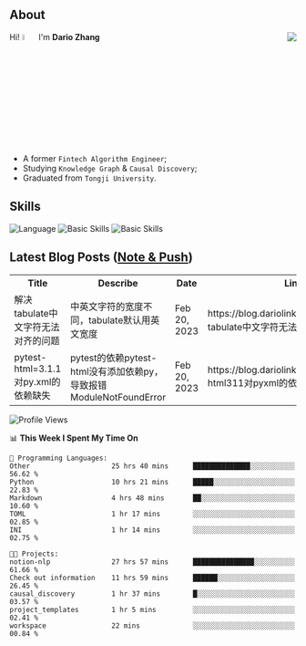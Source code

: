 ## About

<img align="right" src="https://github-readme-stats.vercel.app/api?username=dario-github&show_icons=true&bg_color=00000000&hide_title=true&hide_border=true&include_all_commits=true&count_private=true&theme=transparent" />

Hi! <img src="https://media.giphy.com/media/hvRJCLFzcasrR4ia7z/giphy.gif" width="5%"> I'm **Dario Zhang**

- A former `Fintech Algorithm Engineer`;
- Studying `Knowledge Graph` & `Causal Discovery`;
- Graduated from `Tongji University`.

## Skills

![Language](https://skillicons.dev/icons?i=py,matlab,pytorch,latex,regex,mysql,sqlite)
![Basic Skills](https://skillicons.dev/icons?i=bash,git,linux,md)
![Basic Skills](https://skillicons.dev/icons?i=vim,vscode,jupyterlab)

## Latest Blog Posts ([Note & Push](https://blog.dariolink.vercel.app/))

<table>
  <tr><th>Title</th><th>Describe</th><th>Date</th><th>Link</th></tr>
  <!-- BLOG-POST-LIST:START --><tr><td>解决tabulate中文字符无法对齐的问题</td><td>中英文字符的宽度不同，tabulate默认用英文宽度</td><td>Feb 20, 2023</td><td>https://blog.dariolink.vercel.app/解决tabulate中文字符无法对齐的问题</td></tr><tr><td>pytest-html=3.1.1对py.xml的依赖缺失</td><td>pytest的依赖pytest-html没有添加依赖py，导致报错ModuleNotFoundError</td><td>Feb 20, 2023</td><td>https://blog.dariolink.vercel.app/pytest-html311对pyxml的依赖缺失</td></tr><!-- BLOG-POST-LIST:END -->
</table>

<!--START_SECTION:waka-->
![Profile Views](http://img.shields.io/badge/Profile%20Views-115-blue)

📊 **This Week I Spent My Time On** 

```text
💬 Programming Languages: 
Other                    25 hrs 40 mins      ██████████████░░░░░░░░░░░   56.62 % 
Python                   10 hrs 21 mins      █████░░░░░░░░░░░░░░░░░░░░   22.83 % 
Markdown                 4 hrs 48 mins       ██░░░░░░░░░░░░░░░░░░░░░░░   10.60 % 
TOML                     1 hr 17 mins        ░░░░░░░░░░░░░░░░░░░░░░░░░   02.85 % 
INI                      1 hr 14 mins        ░░░░░░░░░░░░░░░░░░░░░░░░░   02.75 % 

🐱‍💻 Projects: 
notion-nlp               27 hrs 57 mins      ███████████████░░░░░░░░░░   61.66 % 
Check out information    11 hrs 59 mins      ██████░░░░░░░░░░░░░░░░░░░   26.45 % 
causal_discovery         1 hr 37 mins        █░░░░░░░░░░░░░░░░░░░░░░░░   03.57 % 
project_templates        1 hr 5 mins         ░░░░░░░░░░░░░░░░░░░░░░░░░   02.41 % 
workspace                22 mins             ░░░░░░░░░░░░░░░░░░░░░░░░░   00.84 % 

```


<!--END_SECTION:waka-->
